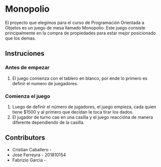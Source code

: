 # Monopolio

El proyecto que elegimos para el curso de Programación Orientada a Objetos es un juego de mesa llamado Monopolio. Este juego consiste principalmente en la compra de propiedades para estar mejor posicionado que los demas.

## Instruciones

### Antes de empezar
1. El juego comienza con el tablero en blanco, por ende lo primero es definir el numero de juegadores.

### Comienza el juego
1. Luego de definir el número de jugadores, el juego empieza, cada quien tiene $1500 y al primero que decidan le toca tirar los dados.
2. El jugador de turno cae en una casilla y el juego reaccióna de manera diferente dependiendo de la casilla.


## Contributors

- Cristian Caballero -
- Jose Ferreyra - 201810154
- Fabrizio Garcia -


